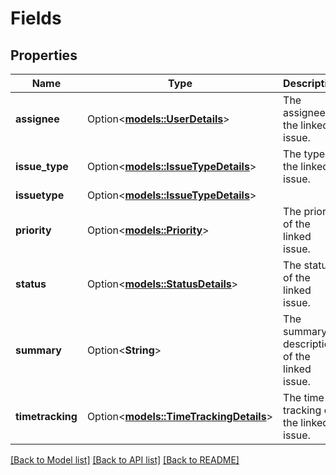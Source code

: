 # Fields

## Properties

Name | Type | Description | Notes
------------ | ------------- | ------------- | -------------
**assignee** | Option<[**models::UserDetails**](UserDetails.md)> | The assignee of the linked issue. | [optional][readonly]
**issue_type** | Option<[**models::IssueTypeDetails**](IssueTypeDetails.md)> | The type of the linked issue. | [optional][readonly]
**issuetype** | Option<[**models::IssueTypeDetails**](IssueTypeDetails.md)> |  | [optional]
**priority** | Option<[**models::Priority**](Priority.md)> | The priority of the linked issue. | [optional][readonly]
**status** | Option<[**models::StatusDetails**](StatusDetails.md)> | The status of the linked issue. | [optional][readonly]
**summary** | Option<**String**> | The summary description of the linked issue. | [optional][readonly]
**timetracking** | Option<[**models::TimeTrackingDetails**](TimeTrackingDetails.md)> | The time tracking of the linked issue. | [optional][readonly]

[[Back to Model list]](../README.md#documentation-for-models) [[Back to API list]](../README.md#documentation-for-api-endpoints) [[Back to README]](../README.md)



